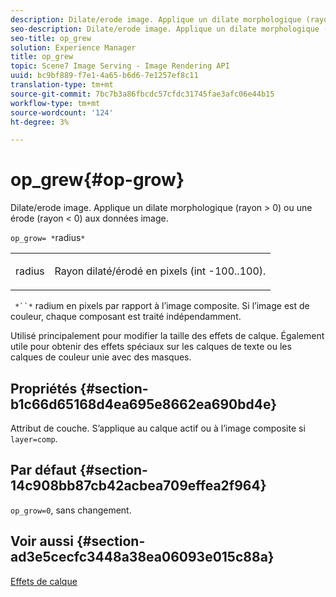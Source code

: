 ```yaml
---
description: Dilate/erode image. Applique un dilate morphologique (rayon > 0) ou une érode (rayon < 0) aux données image.
seo-description: Dilate/erode image. Applique un dilate morphologique (rayon > 0) ou une érode (rayon < 0) aux données image.
seo-title: op_grew
solution: Experience Manager
title: op_grew
topic: Scene7 Image Serving - Image Rendering API
uuid: bc9bf889-f7e1-4a65-b6d6-7e1257ef8c11
translation-type: tm+mt
source-git-commit: 7bc7b3a86fbcdc57cfdc31745fae3afc06e44b15
workflow-type: tm+mt
source-wordcount: '124'
ht-degree: 3%

---
```



# op_grew{#op-grow}

Dilate/erode image. Applique un dilate morphologique (rayon > 0) ou une érode (rayon &lt; 0) aux données image.

`op_grow= *`radius`*`

<table id="simpletable_3BAA4523D29E447FA7A4C9009B3E8344"> 
 <tr class="strow"> 
  <td class="stentry"> <p><span class="codeph"><span class="varname"> radius</span></span> </p> </td> 
  <td class="stentry"> <p>Rayon dilaté/érodé en pixels (int -100..100). </p></td> 
 </tr> 
</table>

` *``*` radium en pixels par rapport à l’image composite. Si l’image est de couleur, chaque composant est traité indépendamment.

Utilisé principalement pour modifier la taille des effets de calque. Également utile pour obtenir des effets spéciaux sur les calques de texte ou les calques de couleur unie avec des masques.

## Propriétés {#section-b1c66d65168d4ea695e8662ea690bd4e}

Attribut de couche. S’applique au calque actif ou à l’image composite si `layer=comp`.

## Par défaut {#section-14c908bb87cb42acbea709effea2f964}

`op_grow=0`, sans changement.

## Voir aussi {#section-ad3e5cecfc3448a38ea06093e015c88a}

[Effets de calque](../../../../../is-api/http-ref/image-serving-api-ref/c-http-protocol-reference/c-syntax-and-features/r-layer-effects.md#reference-82a6b5311b3d4471ad2799adb3b2201c)
